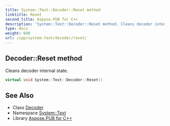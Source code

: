 ```yaml
---
title: System::Text::Decoder::Reset method
linktitle: Reset
second_title: Aspose.PUB for C++
description: 'System::Text::Decoder::Reset method. Cleans decoder internal state in C++.'
type: docs
weight: 600
url: /cpp/system.text/decoder/reset/
---
```

## Decoder::Reset method


Cleans decoder internal state.

```cpp
virtual void System::Text::Decoder::Reset()
```

## See Also

* Class [Decoder](../)
* Namespace [System::Text](../../)
* Library [Aspose.PUB for C++](../../../)
